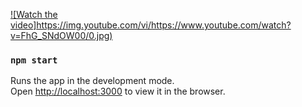 [![Watch the video]https://img.youtube.com/vi/<https://www.youtube.com/watch?v=FhG_SNdOW00>/0.jpg)](https://youtu.be/T-D1KVIuvjA)

### `npm start`

Runs the app in the development mode.\
Open [http://localhost:3000](http://localhost:3000) to view it in the browser.
